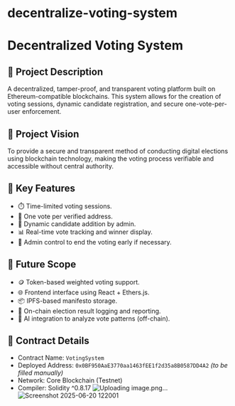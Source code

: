 # decentralize-voting-system
# Decentralized Voting System

## 📘 Project Description
A decentralized, tamper-proof, and transparent voting platform built on Ethereum-compatible blockchains. This system allows for the creation of voting sessions, dynamic candidate registration, and secure one-vote-per-user enforcement.

## 🎯 Project Vision
To provide a secure and transparent method of conducting digital elections using blockchain technology, making the voting process verifiable and accessible without central authority.

## 🌟 Key Features
- ⏱️ Time-limited voting sessions.
- 🔐 One vote per verified address.
- 👥 Dynamic candidate addition by admin.
- 📊 Real-time vote tracking and winner display.
- 🛑 Admin control to end the voting early if necessary.

## 🚀 Future Scope
- 🪙 Token-based weighted voting support.
- 🌐 Frontend interface using React + Ethers.js.
- 📦 IPFS-based manifesto storage.
- 🧾 On-chain election result logging and reporting.
- 🧠 AI integration to analyze vote patterns (off-chain).

## 🧾 Contract Details
- Contract Name: `VotingSystem`
- Deployed Address: `0x0BF950AaE3770aa1463fEE1f2d35a8B0587DD4A2` *(to be filled manually)*
- Network: Core Blockchain (Testnet)
- Compiler: Solidity ^0.8.17
![Uploading image.png…]()![Screenshot 2025-06-20 122001](https://github.com/user-attachments/assets/de795d4b-5eee-4c49-827c-20493b8ef4a8)


